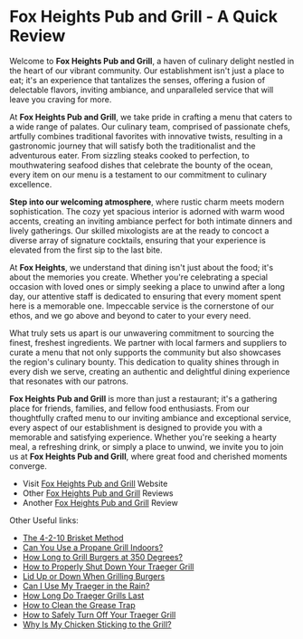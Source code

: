 # Fox Heights Pub and Grill - A Quick Review

Welcome to **Fox Heights Pub and Grill**, a haven of culinary delight nestled in the heart of our vibrant community. Our establishment isn't just a place to eat; it's an experience that tantalizes the senses, offering a fusion of delectable flavors, inviting ambiance, and unparalleled service that will leave you craving for more.

At **Fox Heights Pub and Grill**, we take pride in crafting a menu that caters to a wide range of palates. Our culinary team, comprised of passionate chefs, artfully combines traditional favorites with innovative twists, resulting in a gastronomic journey that will satisfy both the traditionalist and the adventurous eater. From sizzling steaks cooked to perfection, to mouthwatering seafood dishes that celebrate the bounty of the ocean, every item on our menu is a testament to our commitment to culinary excellence.

**Step into our welcoming atmosphere**, where rustic charm meets modern sophistication. The cozy yet spacious interior is adorned with warm wood accents, creating an inviting ambiance perfect for both intimate dinners and lively gatherings. Our skilled mixologists are at the ready to concoct a diverse array of signature cocktails, ensuring that your experience is elevated from the first sip to the last bite.

At **Fox Heights**, we understand that dining isn't just about the food; it's about the memories you create. Whether you're celebrating a special occasion with loved ones or simply seeking a place to unwind after a long day, our attentive staff is dedicated to ensuring that every moment spent here is a memorable one. Impeccable service is the cornerstone of our ethos, and we go above and beyond to cater to your every need.

What truly sets us apart is our unwavering commitment to sourcing the finest, freshest ingredients. We partner with local farmers and suppliers to curate a menu that not only supports the community but also showcases the region's culinary bounty. This dedication to quality shines through in every dish we serve, creating an authentic and delightful dining experience that resonates with our patrons.

**Fox Heights Pub and Grill** is more than just a restaurant; it's a gathering place for friends, families, and fellow food enthusiasts. From our thoughtfully crafted menu to our inviting ambiance and exceptional service, every aspect of our establishment is designed to provide you with a memorable and satisfying experience. Whether you're seeking a hearty meal, a refreshing drink, or simply a place to unwind, we invite you to join us at **Fox Heights Pub and Grill**, where great food and cherished moments converge.

- Visit [Fox Heights Pub and Grill](https://foxheightspubandgrill.com/) Website
- Other [Fox Heights Pub and Grill](https://sites.google.com/view/fox-heights-pub-and-grill/home) Reviews
- Another [Fox Heights Pub and Grill](https://rebeccafoodgrills.hashnode.dev/fox-heights-pub-and-grill) Review

Other Useful links:

- [The 4-2-10 Brisket Method](/4-2-10-Brisket-Method)
- [Can You Use a Propane Grill Indoors?](/Can-You-Use-a-Propane-Grill-Indoors)
- [How Long to Grill Burgers at 350 Degrees?](/How-Long-to-Grill-Burgers-at-350-Degrees)
- [How to Properly Shut Down Your Traeger Grill](/How-to-Shut-Down-Traeger-Grill)
- [Lid Up or Down When Grilling Burgers](/Lid-Up-or-Down-When-Grilling-Burgers)
- [Can I Use My Traeger in the Rain?](/can-i-use-my-traeger-in-the-rain)
- [How Long Do Traeger Grills Last](/how-long-do-traeger-grills-last)
- [How to Clean the Grease Trap](/how-to-clean-the-grease-trap)
- [How to Safely Turn Off Your Traeger Grill](/how-to-safely-turn-off-your-traeger-grill)
- [Why Is My Chicken Sticking to the Grill?](/why-is-my-chicken-sticking-to-the-grill)

  
